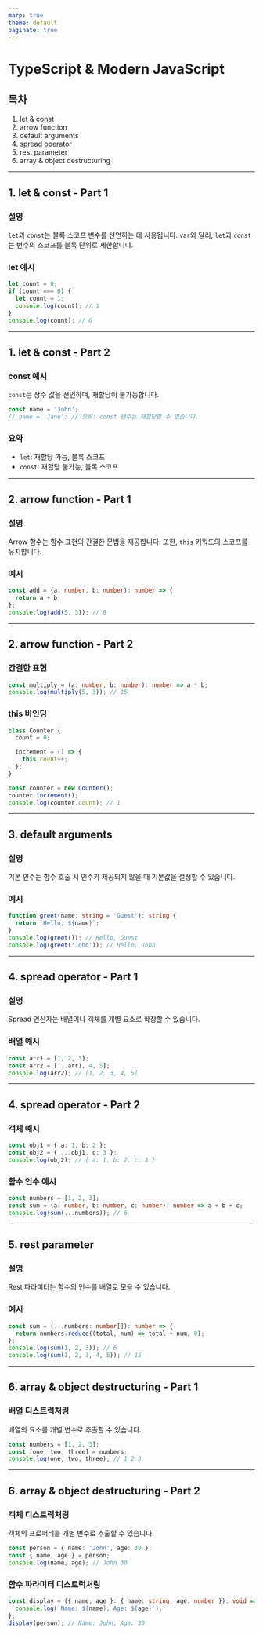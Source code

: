```yaml
---
marp: true
theme: default
paginate: true
---
```


# TypeScript & Modern JavaScript

## 목차

1. let & const
2. arrow function
3. default arguments
4. spread operator
5. rest parameter
6. array & object destructuring

---

## 1. let & const - Part 1

### 설명
`let`과 `const`는 블록 스코프 변수를 선언하는 데 사용됩니다. `var`와 달리, `let`과 `const`는 변수의 스코프를 블록 단위로 제한합니다.

### let 예시
```typescript
let count = 0;
if (count === 0) {
  let count = 1;
  console.log(count); // 1
}
console.log(count); // 0
```

---

## 1. let & const - Part 2

### const 예시
`const`는 상수 값을 선언하며, 재할당이 불가능합니다.
```typescript
const name = 'John';
// name = 'Jane'; // 오류: const 변수는 재할당할 수 없습니다.
```

### 요약
- `let`: 재할당 가능, 블록 스코프
- `const`: 재할당 불가능, 블록 스코프

---

## 2. arrow function - Part 1

### 설명
Arrow 함수는 함수 표현의 간결한 문법을 제공합니다. 또한, `this` 키워드의 스코프를 유지합니다.

### 예시
```typescript
const add = (a: number, b: number): number => {
  return a + b;
};
console.log(add(5, 3)); // 8
```

---

## 2. arrow function - Part 2

### 간결한 표현
```typescript
const multiply = (a: number, b: number): number => a * b;
console.log(multiply(5, 3)); // 15
```

### this 바인딩
```typescript
class Counter {
  count = 0;

  increment = () => {
    this.count++;
  };
}

const counter = new Counter();
counter.increment();
console.log(counter.count); // 1
```

---

## 3. default arguments

### 설명
기본 인수는 함수 호출 시 인수가 제공되지 않을 때 기본값을 설정할 수 있습니다.

### 예시
```typescript
function greet(name: string = 'Guest'): string {
  return `Hello, ${name}`;
}
console.log(greet()); // Hello, Guest
console.log(greet('John')); // Hello, John
```

---

## 4. spread operator - Part 1

### 설명
Spread 연산자는 배열이나 객체를 개별 요소로 확장할 수 있습니다.

### 배열 예시
```typescript
const arr1 = [1, 2, 3];
const arr2 = [...arr1, 4, 5];
console.log(arr2); // [1, 2, 3, 4, 5]
```

---

## 4. spread operator - Part 2

### 객체 예시
```typescript
const obj1 = { a: 1, b: 2 };
const obj2 = { ...obj1, c: 3 };
console.log(obj2); // { a: 1, b: 2, c: 3 }
```

### 함수 인수 예시
```typescript
const numbers = [1, 2, 3];
const sum = (a: number, b: number, c: number): number => a + b + c;
console.log(sum(...numbers)); // 6
```

---

## 5. rest parameter

### 설명
Rest 파라미터는 함수의 인수를 배열로 모을 수 있습니다.

### 예시
```typescript
const sum = (...numbers: number[]): number => {
  return numbers.reduce((total, num) => total + num, 0);
};
console.log(sum(1, 2, 3)); // 6
console.log(sum(1, 2, 3, 4, 5)); // 15
```

---

## 6. array & object destructuring - Part 1

### 배열 디스트럭처링
배열의 요소를 개별 변수로 추출할 수 있습니다.
```typescript
const numbers = [1, 2, 3];
const [one, two, three] = numbers;
console.log(one, two, three); // 1 2 3
```

---

## 6. array & object destructuring - Part 2

### 객체 디스트럭처링
객체의 프로퍼티를 개별 변수로 추출할 수 있습니다.
```typescript
const person = { name: 'John', age: 30 };
const { name, age } = person;
console.log(name, age); // John 30
```

### 함수 파라미터 디스트럭처링
```typescript
const display = ({ name, age }: { name: string, age: number }): void => {
  console.log(`Name: ${name}, Age: ${age}`);
};
display(person); // Name: John, Age: 30
```